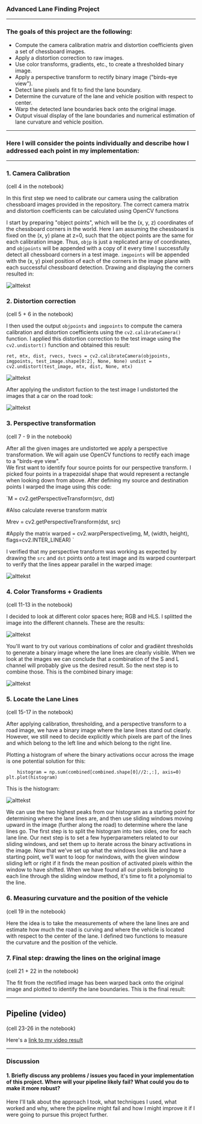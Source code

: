 ### Advanced Lane Finding Project

---
### The goals of this project are the following:

* Compute the camera calibration matrix and distortion coefficients given a set of chessboard images.
* Apply a distortion correction to raw images.
* Use color transforms, gradients, etc., to create a thresholded binary image.
* Apply a perspective transform to rectify binary image ("birds-eye view").
* Detect lane pixels and fit to find the lane boundary.
* Determine the curvature of the lane and vehicle position with respect to center.
* Warp the detected lane boundaries back onto the original image.
* Output visual display of the lane boundaries and numerical estimation of lane curvature and vehicle position.

[//]: # (Image References)

[image1]: ./output_images/findcorners.png "Find Chessboard Corners"
[image2]: ./output_images/chessboarddistortion.png "Distortion Correction with Chessboard"
[image3]: ./output_images/roaddistortion.png "Distortion Correction on the Road"
[image4]: ./output_images/warped.png "Warp Image"
[image5]: ./output_images/channels.png "Color Channels"
[image6]: ./output_images/binary.png "Binary Output"
[image7]: ./output_images/histogram.png "Histogram"



[video1]: ./project_video.mp4 "Video"

----
### Here I will consider the points individually and describe how I addressed each point in my implementation:

---

### 1. Camera Calibration
(cell 4 in the notebook)

In this first step we need to calibrate our camera using the calibration chessboard images provided in the repository. The correct camera matrix and distortion coefficients can be calculated using OpenCV functions 

I start by preparing "object points", which will be the (x, y, z) coordinates of the chessboard corners in the world. Here I am assuming the chessboard is fixed on the (x, y) plane at z=0, such that the object points are the same for each calibration image.  Thus, `objp` is just a replicated array of coordinates, and `objpoints` will be appended with a copy of it every time I successfully detect all chessboard corners in a test image.  `imgpoints` will be appended with the (x, y) pixel position of each of the corners in the image plane with each successful chessboard detection.  Drawing and displaying the corners resulted in:

![alttekst][image1]

### 2. Distortion correction
(cell 5 + 6 in the notebook)

I then used the output `objpoints` and `imgpoints` to compute the camera calibration and distortion coefficients using the `cv2.calibrateCamera()` function.  I applied this distortion correction to the test image using the `cv2.undistort()` function and obtained this result: 

`ret, mtx, dist, rvecs, tvecs = cv2.calibrateCamera(objpoints, imgpoints, test_image.shape[0:2], None, None) undist = cv2.undistort(test_image, mtx, dist, None, mtx)`

![alttekst][image2]

After applying the undistort fuction to the test image I undistorted the images that a car on the road took:

![alttekst][image3]

### 3. Perspective transformation
(cell 7 - 9 in the notebook)

After all the given images are undistorted we apply a perspective transformation. We will again use OpenCV functions to rectify each image to a "birds-eye view".  
We first want to identify four source points for our perspective transform. I picked four points in a trapezoidal shape that would represent a rectangle when looking down from above. After defining my source and destination points I warped the image using this code:

`M = cv2.getPerspectiveTransform(src, dst)

 #Also calculate reverse transform matrix
    
 Mrev = cv2.getPerspectiveTransform(dst, src)
    
 #Apply the matrix
 warped = cv2.warpPerspective(img, M, (width, height), 
                                 flags=cv2.INTER_LINEAR) `

I verified that my perspective transform was working as expected by drawing the `src` and `dst` points onto a test image and its warped counterpart to verify that the lines appear parallel in the warped image:

![alttekst][image4]



### 4. Color Transforms + Gradients
(cell 11-13 in the notebook)

I decided to look at different color spaces here; RGB and HLS. I splitted the image into the different channels. These are the results:

![alttekst][image5]

You'll want to try out various combinations of color and gradiënt thresholds to generate a binary image where the lane lines are clearly visible. When we look at the images we can conclude that a combination of the S and L channel will probably give us the desired result. So the next step is to combine those. This is the combined binary image:

![alttekst][image6]


### 5. Locate the Lane Lines
(cell 15-17 in the notebook)

After applying calibration, thresholding, and a perspective transform to a road image, we have a binary image where the lane lines stand out clearly. However, we still need to decide explicitly which pixels are part of the lines and which belong to the left line and which belong to the right line.

Plotting a histogram of where the binary activations occur across the image is one potential solution for this:

`    histogram = np.sum(combined[combined.shape[0]//2:,:], axis=0)
    plt.plot(histogram)`

This is the histogram:

![alttekst][image7]

We can use the two highest peaks from our histogram as a starting point for determining where the lane lines are, and then use sliding windows moving upward in the image (further along the road) to determine where the lane lines go. The first step is to split the histogram into two sides, one for each lane line. Our next step is to set a few hyperparameters related to our sliding windows, and set them up to iterate across the binary activations in the image. Now that we've set up what the windows look like and have a starting point, we'll want to loop for nwindows, with the given window sliding left or right if it finds the mean position of activated pixels within the window to have shifted. When we have found all our pixels belonging to each line through the sliding window method, it's time to fit a polynomial to the line.


### 6. Measuring curvature and the position of the vehicle
(cell 19 in the notebook)

Here the idea is to take the measurements of where the lane lines are and estimate how much the road is curving and where the vehicle is located with respect to the center of the lane. I defined two functions to measure the curvature and the position of the vehicle.



### 7. Final step: drawing the lines on the original image
(cell 21 + 22 in the notebook)

The fit from the rectified image has been warped back onto the original image and plotted to identify the lane boundaries. This is the final result:




---
## Pipeline (video)
(cell 23-26 in the notebook)



Here's a [link to my video result](./project_video.mp4)

---

### Discussion

#### 1. Briefly discuss any problems / issues you faced in your implementation of this project.  Where will your pipeline likely fail?  What could you do to make it more robust?

Here I'll talk about the approach I took, what techniques I used, what worked and why, where the pipeline might fail and how I might improve it if I were going to pursue this project further.  









